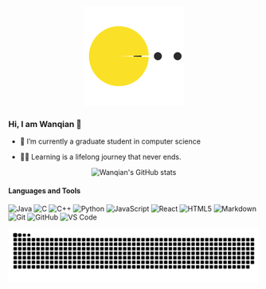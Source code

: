 <!-- ### Hi there 👋 -->

<!--
**wanqian-chen/wanqian-chen** is a ✨ _special_ ✨ repository because its `README.md` (this file) appears on your GitHub profile.

Here are some ideas to get you started:

- 🔭 I’m currently working on ...
- 🌱 I’m currently learning ...
- 👯 I’m looking to collaborate on ...
- 🤔 I’m looking for help with ...
- 💬 Ask me about ...
- 📫 How to reach me: ...
- 😄 Pronouns: ...
- ⚡ Fun fact: ...
-->

<div align="center">
 <br>
  <img src="https://raw.githubusercontent.com/Aniket965/Aniket965/master/pacman.svg?sanitize=true" width="200" height="200">
 <br>
</div>

### Hi, I am Wanqian 👋

- 🔭 I’m currently a graduate student in computer science
<!-- - 🌱 I’m currently learning  -->
- 💪🏼 Learning is a lifelong journey that never ends.

<div align="center">
   <img src="https://stats0-wanqian-chen.vercel.app/api?username=wanqian-chen&show_icons=true&theme=radical&count_private=true" alt="Wanqian's GitHub stats">
</div>

#### Languages and Tools

![Java](http://img.shields.io/badge/-Java-5B4638?style=flat-square&logo=java&logoColor=ffffff)
![C](http://img.shields.io/badge/-C-A8B9CC?style=flat-square&logo=c&logoColor=ffffff)
![C++](https://img.shields.io/badge/-C++-000000?style=flat&logo=c%2B%2B)
![Python](http://img.shields.io/badge/-Python-3776AB?style=flat-square&logo=python&logoColor=ffffff)
![JavaScript](https://img.shields.io/badge/-JavaScript-%23F7DF1C?style=flat-square&logo=javascript&logoColor=000000&labelColor=%23F7DF1C&color=%23FFCE5A)
![React](https://img.shields.io/badge/-React-61DAFB?style=flat-square&logo=react&logoColor=ffffff)
![HTML5](https://img.shields.io/badge/-HTML5-%23E44D27?style=flat-square&logo=html5&logoColor=ffffff)
![Markdown](https://img.shields.io/badge/-Markdown-000000?style=flat-square&logo=markdown)
![Git](https://img.shields.io/badge/-Git-%23F05032?style=flat-square&logo=git&logoColor=%23ffffff)
![GitHub](https://img.shields.io/badge/-GitHub-181717?style=flat-square&logo=github)
![VS Code](http://img.shields.io/badge/-VS%20Code-007ACC?style=flat-square&logo=visual-studio-code&logoColor=ffffff)

<img align="center" src="https://raw.githubusercontent.com/wanqian-chen/wanqian-chen/master/github-contribution-grid-snake-dark.svg" />
